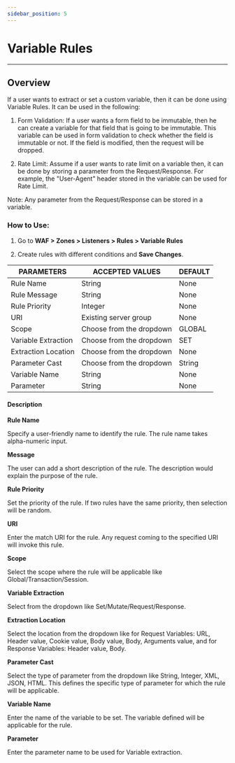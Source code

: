 ```yaml
---
sidebar_position: 5
---
```

# Variable Rules

---

## Overview

If a user wants to extract or set a custom variable, then it can be done using Variable Rules. It can be used in the following:

1. Form Validation: If a user wants a form field to be immutable, then he can create a variable for that field that is going to be immutable. This variable can be used in form validation to check whether the field is immutable or not. If the field is modified, then the request will be dropped.

2. Rate Limit: Assume if a user wants to rate limit on a variable then, it can be done by storing a parameter from the Request/Response. For example, the "User-Agent" header stored in the variable can be used for Rate Limit. 

Note: Any parameter from the Request/Response can be stored in a variable.

### How to Use:

1. Go to **WAF > Zones > Listeners > Rules > Variable Rules**

2. Create rules with different conditions and **Save Changes**.

| PARAMETERS          | ACCEPTED VALUES          | DEFAULT |
|---------------------|--------------------------|---------|
| Rule Name           | String                   | None    |
| Rule Message        | String                   | None    |
| Rule Priority       | Integer                  | None    |
| URI                 | Existing server group    | None    |
| Scope               | Choose from the dropdown | GLOBAL  |
| Variable Extraction | Choose from the dropdown | SET     |
| Extraction Location | Choose from the dropdown | None    |
| Parameter Cast      | Choose from the dropdown | String  |
| Variable Name       | String                   | None    |
| Parameter           | String                   | None    |

#### Description

**Rule Name**

Specify a user-friendly name to identify the rule. The rule name takes alpha-numeric input.

**Message** 

The user can add a short description of the rule. The description would explain the purpose of the rule.

**Rule Priority** 

Set the priority of the rule. If two rules have the same priority, then selection will be random.

**URI** 

Enter the match URI for the rule. Any request coming to the specified URI will invoke this rule.   

**Scope** 

Select the scope where the rule will be applicable like Global/Transaction/Session. 

**Variable Extraction** 

Select from the dropdown like Set/Mutate/Request/Response.

**Extraction Location** 

Select the location from the dropdown like for Request Variables: URL, Header value, Cookie value, Body value, Body, Arguments value, and for Response Variables: Header value, Body.

**Parameter Cast** 

Select the type of parameter from the dropdown like String, Integer, XML, JSON, HTML. This defines the specific type of parameter for which the rule will be applicable.

**Variable Name** 

Enter the name of the variable to be set. The variable defined will be applicable for the rule.

**Parameter** 

Enter the parameter name to be used for Variable extraction.